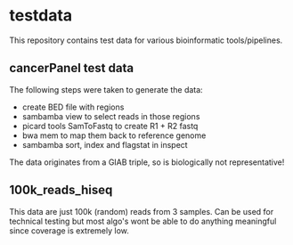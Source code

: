 # testdata

This repository contains test data for various bioinformatic tools/pipelines.

## cancerPanel test data

The following steps were taken to generate the data:
  * create BED file with regions
  * sambamba view to select reads in those regions
  * picard tools SamToFastq to create R1 + R2 fastq
  * bwa mem to map them back to reference genome
  * sambamba sort, index and flagstat in inspect

The data originates from a GIAB triple, so is biologically not representative!

## 100k_reads_hiseq

This data are just 100k (random) reads from 3 samples. Can be used for technical testing but most algo's wont be able to do anything meaningful since coverage is extremely low. 
